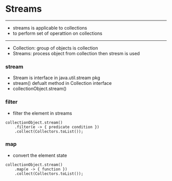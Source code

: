 # Streams
---
* streams is applicable to collections 
* to perform set of operattion on collections 

---

* Collection: group of objects is collection 
* Streams: process object from collection then stresm is used 

### stream
* Stream is interface in java.util.stream pkg 
* stream() defualt method in Collection interface 
* collectionObject.stream() 


### filter 
* filter the element in streams 
```
collectionObject.stream()
	.filter(e -> { predicate condition })
	.collect(Collectors.toList());
```

### map 
* convert the element state 
```
collectionObject.stream()
	.map(e -> { function })
	.collect(Collectors.toList());
```

